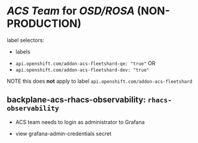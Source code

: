 # *ACS Team* for *OSD/ROSA* (NON-PRODUCTION)

label selectors:
* labels
- `api.openshift.com/addon-acs-fleetshard-qe: "true"` OR
- `api.openshift.com/addon-acs-fleetshard-dev: "true"`

NOTE this does **not** apply to label `api.openshift.com/addon-acs-fleetshard`

## backplane-acs-rhacs-observability: `rhacs-observability`

- ACS team needs to login as administrator to Grafana

* view grafana-admin-credentials secret
